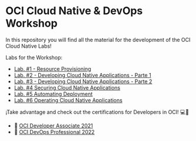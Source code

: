 # OCI Cloud Native & DevOps Workshop
In this repository you will find all the material for the development of the OCI Cloud Native Labs!

Labs for the Workshop:

- [Lab. #1 - Resource Provisioning](/Lab.%20%231%20-%20Resource%20Provisioning)
- [Lab. #2 - Developing Cloud Native Applications - Parte 1](Lab.%20%232%20-%20Developing%20Cloud%20Native%20Applications%20-%20Parte%201)
- [Lab. #3 - Developing Cloud Native Applications - Parte 2](/Lab.%20%233%20-%20Developing%20Cloud%20Native%20Applications%20-%20Parte%202)
- [Lab. #4 Securing Cloud Native Applications](/Lab.%20%234%20-%20Securing%20Cloud%20Native%20Applications)
- [Lab. #5 Automating Deployment](/Lab.%20%235%20-%20Automating%20Deployment)
- [Lab. #6 Operating Cloud Native Applications](/Lab.%20%236%20-%20Operating%20Cloud%20Native%20Applications)

¡Take advantage and check out the certifications for Developers in OCI! 💻🚀
- 🏅 [OCI Developer Associate 2021](https://mylearn.oracle.com/learning-path/become-an-oci-developer-associate/35644/102197)
- 🏅 [OCI DevOps Professional 2022](https://mylearn.oracle.com/learning-path/become-an-oci-devops-professional/35644/105156)
